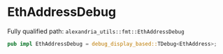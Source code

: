 # EthAddressDebug

Fully qualified path: `alexandria_utils::fmt::EthAddressDebug`

```rust
pub impl EthAddressDebug = debug_display_based::TDebug<EthAddress>;
```

